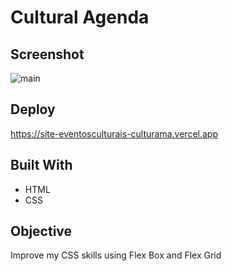 # Cultural Agenda

## Screenshot

![main](https://github.com/eduvinagre/site-eventosculturais-culturama/blob/main/Culturama.png)

## Deploy

https://site-eventosculturais-culturama.vercel.app

## Built With

- HTML
- CSS

## Objective

Improve my CSS skills using Flex Box and Flex Grid

